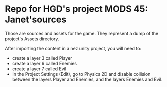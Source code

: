# Repo for HGD's project MODS 45: Janet'sources

Those are sources and assets for the game. They represent a dump of the project's Assets directory.

After importing the content in a nez unity project, you will need to:
   - create a layer 3 called Player
   - create a layer 6 called Enemies
   - create a layer 7 called Evil
   - In the Project Settings (Edit), go to Physics 2D and disable collision between the layers Player and Enemies, and the layers Enemies and Evil.

